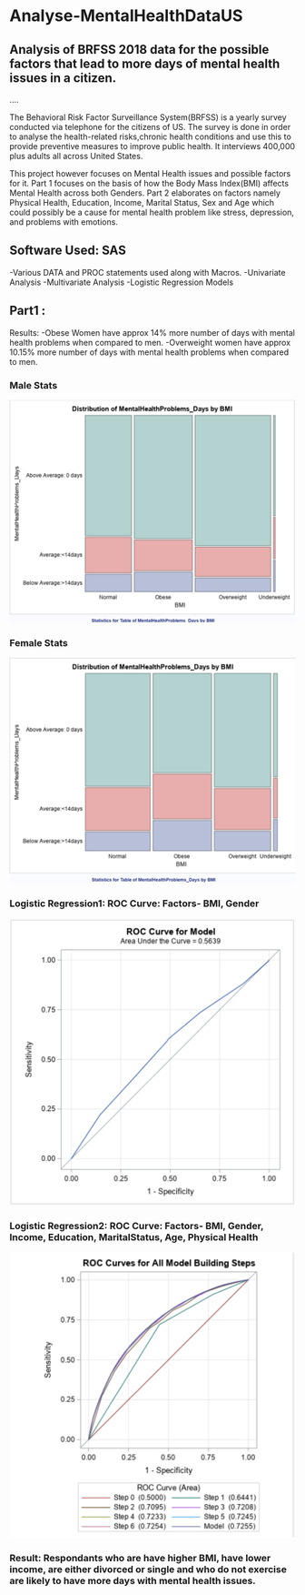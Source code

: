 # Analyse-MentalHealthDataUS
## Analysis of BRFSS 2018 data for the possible factors that lead to more days of mental health issues in a citizen.
....

The Behavioral Risk Factor Surveillance System(BRFSS) is a yearly survey conducted via telephone for the citizens of US. The survey is done in order to analyse the health-related risks,chronic health conditions and use this to provide preventive measures to improve public health. It interviews 400,000 plus adults all across United States.

This project however focuses on Mental Health issues and possible factors for it. 
Part 1 focuses on the basis of how the Body Mass Index(BMI) affects Mental Health across both Genders.
Part 2 elaborates on factors namely Physical Health, Education, Income, Marital Status, Sex and Age which could possibly be a cause for mental health problem like stress, depression, and problems with emotions.

## Software Used: SAS

-Various DATA and PROC statements used along with Macros.
-Univariate Analysis
-Multivariate Analysis
-Logistic Regression Models

## Part1 :
Results: -Obese Women have approx 14% more number of days with mental health problems when compared to men.
         -Overweight women have approx 10.15% more number of days with mental health problems when compared to men.
         
###                        Male Stats                 
![](Images/Male.png)

###                        Female Stats
![](Images/Female.png)

###                       Logistic Regression1: ROC Curve: Factors- BMI, Gender
![](Images/ROC(BMI%20Gender).png)

###                       Logistic Regression2: ROC Curve: Factors- BMI, Gender, Income, Education, MaritalStatus, Age, Physical Health
![](Images/ROC(allvariables).png)

### Result: Respondants who are have higher BMI, have lower income, are either divorced or single and who do not exercise are likely to have more days with mental health issues.





















